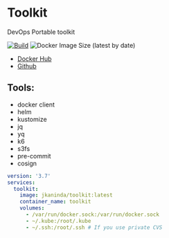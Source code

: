 # Toolkit
DevOps Portable toolkit

[![Build](https://github.com/jkaninda/toolkit/actions/workflows/build.yml/badge.svg)](https://github.com/jkaninda/toolkit/actions/workflows/build.yml)
![Docker Image Size (latest by date)](https://img.shields.io/docker/image-size/jkaninda/toolkit?style=flat-square)

- [Docker Hub](https://hub.docker.com/r/jkaninda/toolkit)
- [Github](https://github.com/jkaninda/toolkit)

## Tools:
- docker client
- helm
- kustomize
- jq
- yq
- k6
- s3fs
- pre-commit
- cosign

```yaml
version: '3.7'
services:
  toolkit:
    image: jkaninda/toolkit:latest
    container_name: toolkit
    volumes:
      - /var/run/docker.sock:/var/run/docker.sock
      - ~/.kube:/root/.kube
      - ~/.ssh:/root/.ssh # If you use private CVS
```
